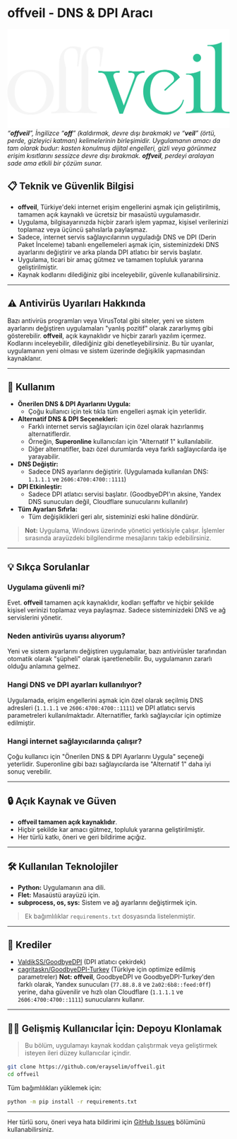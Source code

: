 # offveil - DNS & DPI Aracı

![offveil](offveil.png)
*“**offveil**”, İngilizce “**off**” (kaldırmak, devre dışı bırakmak) ve “**veil**” (örtü, perde, gizleyici katman) kelimelerinin birleşimidir. Uygulamanın amacı da tam olarak budur: kasten konulmuş dijital engelleri, gizli veya görünmez erişim kısıtlarını sessizce devre dışı bırakmak. **offveil**, perdeyi aralayan sade ama etkili bir çözüm sunar.*


## 📋 Teknik ve Güvenlik Bilgisi

- **offveil**, Türkiye'deki internet erişim engellerini aşmak için geliştirilmiş, tamamen açık kaynaklı ve ücretsiz bir masaüstü uygulamasıdır.
- Uygulama, bilgisayarınızda hiçbir zararlı işlem yapmaz, kişisel verilerinizi toplamaz veya üçüncü şahıslarla paylaşmaz.
- Sadece, internet servis sağlayıcılarının uyguladığı DNS ve DPI (Derin Paket İnceleme) tabanlı engellemeleri aşmak için, sisteminizdeki DNS ayarlarını değiştirir ve arka planda DPI atlatıcı bir servis başlatır.
- Uygulama, ticari bir amaç gütmez ve tamamen topluluk yararına geliştirilmiştir.
- Kaynak kodlarını dilediğiniz gibi inceleyebilir, güvenle kullanabilirsiniz.

---

## ⚠️ Antivirüs Uyarıları Hakkında

Bazı antivirüs programları veya VirusTotal gibi siteler, yeni ve sistem ayarlarını değiştiren uygulamaları "yanlış pozitif" olarak zararlıymış gibi gösterebilir. **offveil**, açık kaynaklıdır ve hiçbir zararlı yazılım içermez. Kodlarını inceleyebilir, dilediğiniz gibi denetleyebilirsiniz. Bu tür uyarılar, uygulamanın yeni olması ve sistem üzerinde değişiklik yapmasından kaynaklanır.

---

## 🚀 Kullanım

- **Önerilen DNS & DPI Ayarlarını Uygula:**
    - Çoğu kullanıcı için tek tıkla tüm engelleri aşmak için yeterlidir.
- **Alternatif DNS & DPI Seçenekleri:**
    - Farklı internet servis sağlayıcıları için özel olarak hazırlanmış alternatiflerdir.
    - Örneğin, **Superonline** kullanıcıları için "Alternatif 1" kullanılabilir.
    - Diğer alternatifler, bazı özel durumlarda veya farklı sağlayıcılarda işe yarayabilir.
- **DNS Değiştir:**
    - Sadece DNS ayarlarını değiştirir. (Uygulamada kullanılan DNS: `1.1.1.1` ve `2606:4700:4700::1111`)
- **DPI Etkinleştir:**
    - Sadece DPI atlatıcı servisi başlatır. (GoodbyeDPI'ın aksine, Yandex DNS sunucuları değil, Cloudflare sunucularını kullanılır)
- **Tüm Ayarları Sıfırla:**
    - Tüm değişiklikleri geri alır, sisteminizi eski haline döndürür.

> **Not:** Uygulama, Windows üzerinde yönetici yetkisiyle çalışır. İşlemler sırasında arayüzdeki bilgilendirme mesajlarını takip edebilirsiniz.

---

## 💡 Sıkça Sorulanlar

### Uygulama güvenli mi?
Evet. **offveil** tamamen açık kaynaklıdır, kodları şeffaftır ve hiçbir şekilde kişisel verinizi toplamaz veya paylaşmaz. Sadece sisteminizdeki DNS ve ağ servislerini yönetir.

### Neden antivirüs uyarısı alıyorum?
Yeni ve sistem ayarlarını değiştiren uygulamalar, bazı antivirüsler tarafından otomatik olarak "şüpheli" olarak işaretlenebilir. Bu, uygulamanın zararlı olduğu anlamına gelmez.

### Hangi DNS ve DPI ayarları kullanılıyor?
Uygulamada, erişim engellerini aşmak için özel olarak seçilmiş DNS adresleri (`1.1.1.1` ve `2606:4700:4700::1111`) ve DPI atlatıcı servis parametreleri kullanılmaktadır. Alternatifler, farklı sağlayıcılar için optimize edilmiştir.

### Hangi internet sağlayıcılarında çalışır?
Çoğu kullanıcı için "Önerilen DNS & DPI Ayarlarını Uygula" seçeneği yeterlidir. Superonline gibi bazı sağlayıcılarda ise "Alternatif 1" daha iyi sonuç verebilir.

---

## 🔒 Açık Kaynak ve Güven

- **offveil tamamen açık kaynaklıdır**.
- Hiçbir şekilde kar amacı gütmez, topluluk yararına geliştirilmiştir.
- Her türlü katkı, öneri ve geri bildirime açığız.

---

## 🛠️ Kullanılan Teknolojiler

- **Python:** Uygulamanın ana dili.
- **Flet:** Masaüstü arayüzü için.
- **subprocess, os, sys:** Sistem ve ağ ayarlarını değiştirmek için.
> Ek bağımlılıklar `requirements.txt` dosyasında listelenmiştir.

---

## 📜 Krediler

- [ValdikSS/GoodbyeDPI](https://github.com/ValdikSS/GoodbyeDPI) (DPI atlatıcı çekirdek)
- [cagritaskn/GoodbyeDPI-Turkey](https://github.com/cagritaskn/GoodbyeDPI-Turkey) (Türkiye için optimize edilmiş parametreler)
 **Not:** **offveil**, GoodbyeDPI ve GoodbyeDPI-Turkey'den farklı olarak, Yandex sunucuları (`77.88.8.8` ve `2a02:6b8::feed:0ff`) yerine, daha güvenilir ve hızlı olan Cloudflare (`1.1.1.1` ve `2606:4700:4700::1111`) sunucularını kullanır.

---

## 👨‍💻 Gelişmiş Kullanıcılar İçin: Depoyu Klonlamak

> Bu bölüm, uygulamayı kaynak koddan çalıştırmak veya geliştirmek isteyen ileri düzey kullanıcılar içindir.

```bash
git clone https://github.com/erayselim/offveil.git
cd offveil
```
Tüm bağımlılıkları yüklemek için:
```bash
python -m pip install -r requirements.txt
```

---

Her türlü soru, öneri veya hata bildirimi için [GitHub Issues](https://github.com/erayselim/offveil/issues) bölümünü kullanabilirsiniz. 
